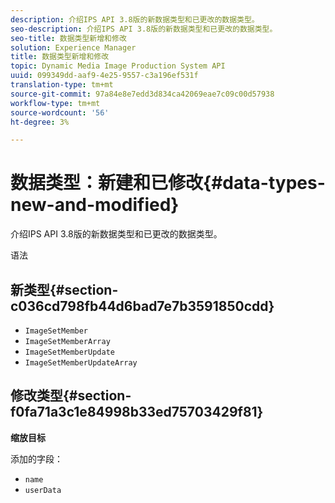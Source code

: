 ```yaml
---
description: 介绍IPS API 3.8版的新数据类型和已更改的数据类型。
seo-description: 介绍IPS API 3.8版的新数据类型和已更改的数据类型。
seo-title: 数据类型新增和修改
solution: Experience Manager
title: 数据类型新增和修改
topic: Dynamic Media Image Production System API
uuid: 099349dd-aaf9-4e25-9557-c3a196ef531f
translation-type: tm+mt
source-git-commit: 97a84e8e7edd3d834ca42069eae7c09c00d57938
workflow-type: tm+mt
source-wordcount: '56'
ht-degree: 3%

---
```



# 数据类型：新建和已修改{#data-types-new-and-modified}

介绍IPS API 3.8版的新数据类型和已更改的数据类型。

语法

## 新类型{#section-c036cd798fb44d6bad7e7b3591850cdd}

* `ImageSetMember`
* `ImageSetMemberArray`
* `ImageSetMemberUpdate`
* `ImageSetMemberUpdateArray`

## 修改类型{#section-f0fa71a3c1e84998b33ed75703429f81}

**缩放目标**

添加的字段：

* `name`
* `userData`


